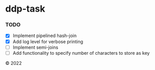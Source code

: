 # ddp-task

### TODO

- [X] Implement pipelined hash-join 
- [X] Add log level for verbose printing
- [ ] Implement semi-joins
- [ ] Add functionality to specify number of characters to store as key

&copy; 2022